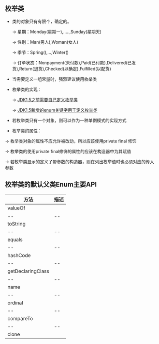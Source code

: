## 枚举类

- 类的对象只有有限个，确定的。
   
   -> 星期：Monday(星期一),.....,Sunday(星期天)
   
   -> 性别：Man(男人),Woman(女人)
   
   -> 季节：Spring(),...,Winter()
   
   -> 订单状态：Nonpayment(未付款),Paid(已付款),Delivered(已发货),Return(退货),Checked(以确定),Fulfilled(以配货)
   
   
- 当需要定义一组常量时，强烈建议使用枚举类

- 枚举类的实现： 
  
  -> [JDK1.5之前需要自己定义枚举类]()
 
  -> [JDK1.5新增的enum关键字用于定义枚举类]()
  
- 若枚举类只有一个对象，则可以作为一种单例模式的实现方式

- 枚举类的属性：

 -> 枚举类对象的属性不应允许被改动，所以应该使用private final 修饰
 
 -> 枚举类的使用private final修饰的属性的应该在构造器中为其赋值
 
 -> 若枚举类显示的定义了带参数的构造器，则在列出枚举值时也必须对应的传入参数
 
 
## 枚举类的默认父类Enum主要API

| 方法 | 描述 |
|--|--|
| valueOf|  |
|--|--|
|toString||
|--|--|
|equals||
|--|--|
|hashCode||
|--|--| 
|getDeclaringClass||
|--|--|
|name||
|--|--|
|ordinal||
|--|--|
|compareTo||
|--|--|
|clone||
   